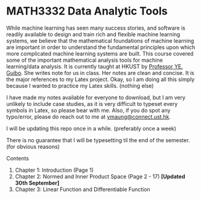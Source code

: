 # MATH3332 Data Analytic Tools
While machine learning has seen many success stories, and software is readily available to design and train rich and flexible machine learning systems, we believe that the mathematical foundations of machine learning are important in order to understand the fundamental principles upon which more complicated machine learning systems are built. This course covered some of the important mathematical analysis tools for machine learning/data analysis. It is currently taught at HKUST by [Professor YE. Guibo](https://facultyprofiles.hkust.edu.hk/profiles.php?profile=guibo-ye-magbye). She writes note for us in class. Her notes are clean and concise. It is the major references to my Latex project. Okay, so I am doing all this simply because I wanted to practice my Latex skills. (nothing else)

I have made my notes available for everyone to download, but I am very unlikely to include case studies, as it is very difficult to typeset every symbols in Latex, so please bear with me. Also, if you do spot any typo/error, please do reach out to me at ymaung@connect.ust.hk. 

I will be updating this repo once in a while. (preferably once a week) 

There is no guarantee that I will be typesetting til the end of the semester. (for obvious reasons)

Contents 
1.  Chapter 1: Introduction (Page 1) 
2.  Chapter 2: Normed and Inner Product Space (Page 2 - 17) **[Updated 30th September]**
3.  Chapter 3: Linear Function and Differentiable Function 



